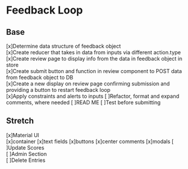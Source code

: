 # Feedback Loop

## Base
[x]Determine data structure of feedback object   
[x]Create reducer that takes in data from inputs via different action.type  
[x]Create review page to display info from the data in feedback object in store  
[x]Create submit button and function in review component to POST data from feedback object to DB  
[x]Create a new display on review page confirming submission and providing a button to restart feedback loop  
[x]Apply constraints and alerts to inputs 
[ ]Refactor, format and expand comments, where needed
[ ]READ ME
[ ]Test before submitting  

## Stretch
[x]Material UI  
    [x]container
    [x]text fields
    [x]buttons
    [x]center comments
    [x]modals
[ ]Update Scores  
[ ]Admin Section  
[ ]Delete Entries  